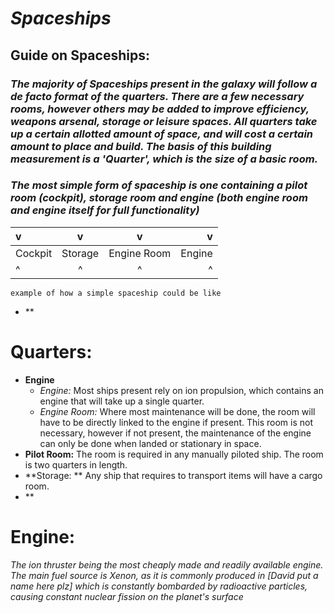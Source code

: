 # __***Spaceships***__
## **Guide on Spaceships:**
### *The majority of Spaceships present in the galaxy will follow a de facto format of the quarters. There are a few necessary rooms, however others may be added to improve efficiency, weapons arsenal, storage or leisure spaces. All quarters take up a certain allotted amount of space, and will cost a certain amount to place and build. The basis of this building measurement is a 'Quarter', which is the size of a basic room.*

### *The most simple form of spaceship is one containing a pilot room (cockpit), storage room and engine (both engine room and engine itself for full functionality)*

| v | v | v | v |
|:---|:---:|:---:|---:|
| Cockpit | Storage | Engine Room | Engine |
| ^ | ^ | ^ | ^ |

`example of how a simple spaceship could be like`
- **
# **Quarters:**
- **Engine**
  - *Engine:* Most ships present rely on ion propulsion, which contains an engine that will take up a single quarter.
  - *Engine Room:* Where most maintenance will be done, the room will have to be directly linked to the engine if present. This room is not necessary, however if not present, the maintenance of the engine can only be done when landed or stationary in space.  
- **Pilot Room:** The room is required in any manually piloted ship. The room is two quarters in length.
- **Storage: ** Any ship that requires to transport items will have a cargo room.
- **
# **Engine:**
*The ion thruster being the most cheaply made and readily available engine. The main fuel source is _Xenon_, as it is commonly produced in [David put a name here plz] which is constantly bombarded by radioactive particles, causing constant nuclear fission on the planet's surface*
